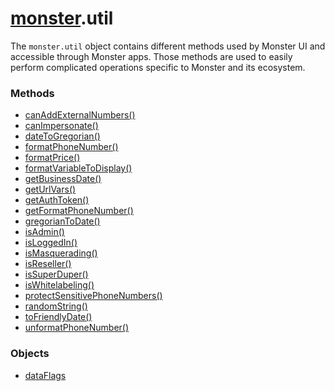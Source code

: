 # [monster][monster].util
The `monster.util` object contains different methods used by Monster UI and accessible through Monster apps. Those methods are used to easily perform complicated operations specific to Monster and its ecosystem.

### Methods
* [canAddExternalNumbers()][can_add_external_numbers]
* [canImpersonate()][can_impersonate]
* [dateToGregorian()][date_to_gregorian]
* [formatPhoneNumber()][format_phone_number]
* [formatPrice()][format_price]
* [formatVariableToDisplay()][format_variable_to_display]
* [getBusinessDate()][get_business_date]
* [getUrlVars()][get_url_vars]
* [getAuthToken()][get_auth_token]
* [getFormatPhoneNumber()][get_format_phone_number]
* [gregorianToDate()][gregorian_to_date]
* [isAdmin()][is_admin]
* [isLoggedIn()][is_logged_in]
* [isMasquerading()][is_masquerading]
* [isReseller()][is_reseller]
* [isSuperDuper()][is_super_duper]
* [isWhitelabeling()][is_whitelabeling]
* [protectSensitivePhoneNumbers()][protect_sensitive_phone_numbers]
* [randomString()][random_string]
* [toFriendlyDate()][to_friendly_date]
* [unformatPhoneNumber()][unformat_phone_number]

### Objects
* [dataFlags][dataFlags]

[monster]: ../monster.md

[can_add_external_numbers]: util/canAddExternalNumbers().md
[can_impersonate]: util/canImpersonate().md
[dataFlags]: util/dataFlags.md
[date_to_gregorian]: util/dateToGregorian().md
[format_phone_number]: util/formatPhoneNumber().md
[format_price]: util/formatPrice().md
[format_variable_to_display]: util/formatVariableToDisplay().md
[get_business_date]: util/getBusinessDate().md
[get_url_vars]: util/getUrlVars().md
[get_auth_token]: util/getAuthToken().md
[get_format_phone_number]: util/getFormatPhoneNumber().md
[gregorian_to_date]: util/gregorianToDate().md
[is_admin]: util/isAdmin().md
[is_logged_in]: util/isLoggedIn().md
[is_masquerading]: util/isMasquerading().md
[is_reseller]: util/isReseller().md
[is_super_duper]: util/isSuperDuper().md
[is_whitelabeling]: util/isWhitelabeling().md
[protect_sensitive_phone_numbers]: util/protectSensitivePhoneNumbers().md
[random_string]: util/randomString().md
[to_friendly_date]: util/toFriendlyDate().md
[unformat_phone_number]: util/unformatPhoneNumber().md
